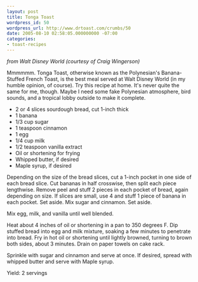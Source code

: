 ```yaml
---
layout: post
title: Tonga Toast
wordpress_id: 50
wordpress_url: http://www.drtoast.com/crumbs/50
date: 2005-08-10 02:58:05.000000000 -07:00
categories:
- toast-recipes
---
```

*from Walt Disney World (courtesy of Craig Wingerson)*

Mmmmmm.  Tonga Toast, otherwise known as the Polynesian's Banana-Stuffed French Toast, is the best meal served at Walt Disney World (in my humble opinion, of course).  Try this recipe at home.  It's never quite the same for me, though.  Maybe I need some fake Polynesian atmosphere, bird sounds, and a tropical lobby outside to make it complete.

* 2 or 4 slices sourdough bread, cut 1-inch thick
* 1 banana
* 1/3 cup sugar
* 1 teaspoon cinnamon
* 1 egg
* 1/4 cup milk
* 1/2 teaspoon vanilla extract
* Oil or shortening for frying
* Whipped butter, if desired
* Maple syrup, if desired 

Depending on the size of the bread slices, cut a 1-inch pocket in one side of each bread slice.  Cut bananas in half crosswise, then split each piece lengthwise.  Remove peel and stuff 2 pieces in each pocket of bread, again depending on size.  If slices are small, use 4 and stuff 1 piece of banana in each pocket.  Set aside.
Mix sugar and cinnamon.  Set aside.

Mix egg, milk, and vanilla until well blended.

Heat about 4 inches of oil or shortening in a pan to 350 degrees F.  Dip stuffed bread into egg and milk mixture, soaking a few minutes to penetrate into bread.  Fry in hot oil or shortening until lightly browned, turning to brown both sides, about 3 minutes.  Drain on paper towels on cake rack.

Sprinkle with sugar and cinnamon and serve at once.  If desired, spread with whipped butter and serve with Maple syrup.

Yield: 2 servings
